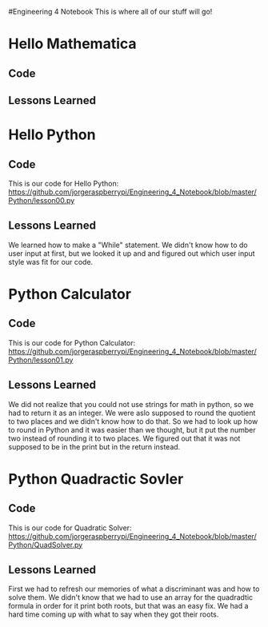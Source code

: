 #Engineering 4 Notebook
This is where all of our stuff will go!
# Hello Mathematica
## Code
 
## Lessons Learned


# Hello Python 

## Code
This is our code for Hello Python:  <https://github.com/jorgeraspberrypi/Engineering_4_Notebook/blob/master/Python/lesson00.py>
## Lessons Learned
We learned how to make a "While" statement. We didn't know how to do user input at first, but we looked it up and and figured out which user input style was fit for our code.

# Python Calculator

## Code
This is our code for Python Calculator:  <https://github.com/jorgeraspberrypi/Engineering_4_Notebook/blob/master/Python/lesson01.py>
## Lessons Learned
We did not realize that you could not use strings for math in python, so we had to return it as an integer. We were aslo supposed to round the quotient to two places and we didn't know how to do that. So we had to look up how to round in Python and it was easier than we thought, but it put the number two instead of rounding it to two places. We figured out that it was not supposed to be in the print but in the return instead.

# Python Quadractic Sovler

## Code
This is our code for Quadratic Solver: <https://github.com/jorgeraspberrypi/Engineering_4_Notebook/blob/master/Python/QuadSolver.py>
## Lessons Learned
First we had to refresh our memories of what a discriminant was and how to solve them. We didn't know that we had to use an array for the quadradtic formula in order for it print both roots, but that was an easy fix. We had a hard time coming up with what to say when they got their roots. 
 
